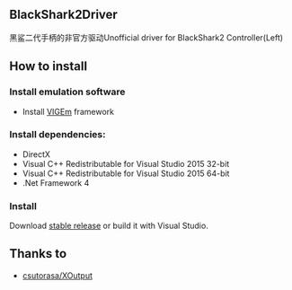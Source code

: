 ## BlackShark2Driver
黑鲨二代手柄的非官方驱动Unofficial driver for BlackShark2 Controller(Left)

## How to install

### Install emulation software
- Install [VIGEm](https://github.com/ViGEm/ViGEmBus/releases/download/setup-v1.16.116/ViGEmBus_Setup_1.16.116.exe) framework

### Install dependencies:
- DirectX
- Visual C++ Redistributable for Visual Studio 2015 32-bit
- Visual C++ Redistributable for Visual Studio 2015 64-bit
- .Net Framework 4

### Install 
Download [stable release](https://github.com/Cai1Hsu/BlackShark2Driver/releases/latest) or build it with Visual Studio.

## Thanks to
- [csutorasa/XOutput](https://github.com/csutorasa/XOutput)
